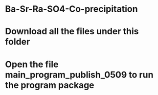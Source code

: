 # Ba-Sr-Ra-SO4-Co-precipitation
# Download all the files under this folder
# Open the file main_program_publish_0509 to run the program package
